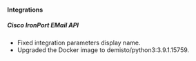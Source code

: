 
#### Integrations
##### Cisco IronPort EMail API
- Fixed integration parameters display name.
- Upgraded the Docker image to demisto/python3:3.9.1.15759.